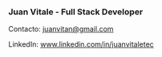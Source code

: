 ### Juan Vitale - Full Stack Developer

Contacto: juanvitan@gmail.com

LinkedIn: www.linkedin.com/in/juanvitaletec
